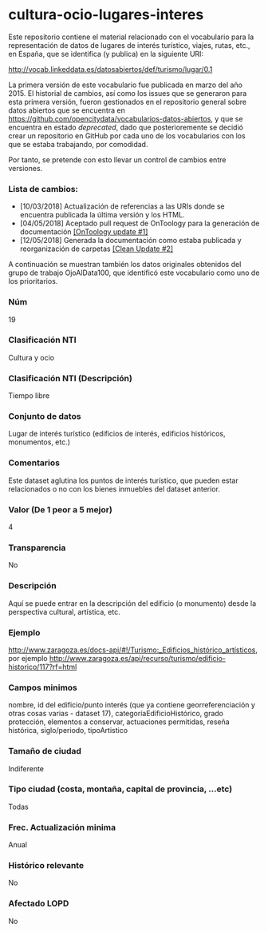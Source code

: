 # cultura-ocio-lugares-interes
Este repositorio contiene el material relacionado con el vocabulario para la representación de datos de lugares de interés turístico, viajes, rutas, etc., en España, que se identifica (y publica) en la siguiente URI:

http://vocab.linkeddata.es/datosabiertos/def/turismo/lugar/0.1

La primera versión de este vocabulario fue publicada en marzo del año 2015. El historial de cambios, así como los issues que se generaron para esta primera versión, fueron gestionados en el repositorio general sobre datos abiertos que se encuentra en https://github.com/opencitydata/vocabularios-datos-abiertos, y que se encuentra en estado *deprecated*, dado que posterioremente se decidió crear un repositorio en GitHub por cada uno de los vocabularios con los que se estaba trabajando, por comodidad.

Por tanto, se pretende con esto llevar un control de cambios entre versiones.

### Lista de cambios:
* [10/03/2018] Actualización de referencias a las URIs donde se encuentra publicada la última versión y los HTML.
* [04/05/2018] Aceptado pull request de OnToology para la generación de documentación [[OnToology update #1]](https://github.com/opencitydata/cultura-ocio-lugares-interes/pull/1)
* [12/05/2018] Generada la documentación como estaba publicada y reorganización de carpetas [[Clean Update #2]](https://github.com/opencitydata/cultura-ocio-lugares-interes/pull/2)

A continuación se muestran también los datos originales obtenidos del grupo de trabajo OjoAlData100, que identificó este vocabulario como uno de los prioritarios.

### Núm
19
### Clasificación NTI
Cultura y ocio
### Clasificación NTI (Descripción)
Tiempo libre
### Conjunto de datos
Lugar de interés turístico (edificios de interés, edificios históricos, monumentos, etc.)
### Comentarios
Este dataset aglutina los puntos de interés turístico, que pueden estar relacionados o no con los bienes inmuebles del dataset anterior. 
### Valor (De 1 peor a 5 mejor)
4
### Transparencia
No
### Descripción
Aquí se puede entrar en la descripción del edificio (o monumento) desde la perspectiva cultural, artística, etc.
### Ejemplo
http://www.zaragoza.es/docs-api/#!/Turismo:_Edificios_histórico_artísticos, por ejemplo http://www.zaragoza.es/api/recurso/turismo/edificio-historico/117?rf=html
### Campos minimos
nombre, id del edificio/punto interés (que ya contiene georreferenciación y otras cosas varias - dataset 17), categoríaEdificioHistórico, grado protección, elementos a conservar, actuaciones permitidas, reseña histórica, siglo/periodo, tipoArtistico
### Tamaño de ciudad
Indiferente
### Tipo ciudad (costa, montaña, capital de provincia, …etc)
Todas
### Frec. Actualización minima
Anual
### Histórico relevante
No
### Afectado LOPD
No
